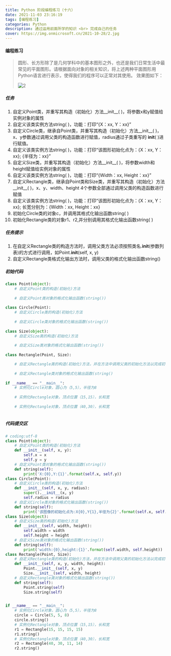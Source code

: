 ```yaml
---
title: Python 阶段编程练习（十六）
date: 2021-11-03 23:16:19
tags: [编程练习]
categories: Python
description: 通过运用前面所学的知识 <br> 完成自己的任务
cover: https://img.onmicrosoft.cn/2021-10-28/2.jpg
---
```


#### 编程练习

> 圆形、长方形除了是几何学科中的基本图形之外，也还是我们日常生活中最常见的平面图形。请根据面向对象的相关知识，将上述两种平面图形用Python语言进行表示，使得我们的程序可以正常对其使用。
> 效果图如下：
>
> ![2](https://img.onmicrosoft.cn/2021-11-3/2.png)

##### 任务

1. 自定义Point类，并重写其构造（初始化）方法__init__( )，将参数x和y赋值给实例对象的属性
2. 自定义该类实例方法string( )，功能：打印“{X：xx, Y：xx}”
3. 自定义Circle类，继承自Point类，并重写其构造（初始化）方法__init__( )，x、y参数通过调用父类的构造函数进行赋值，radius通过子类重写的 __init__( )进行赋值。
4. 自定义该类实例方法string( )，功能：打印“该图形初始化点为：{X：xx, Y：xx}; {半径为：xx}”
5. 自定义Size类，并重写其构造（初始化）方法__init__( )，将参数width和height赋值给实例对象的属性
6. 自定义该类实例方法string( )，功能：打印“{Width：xx, Height：xx}”
7. 自定义Rectangle类，继承自Point类和Size类，并重写其构造（初始化）方法__init__( )，x、y、width、height 4个参数全部通过调用父类的构造函数进行赋值
8. 自定义该类实例方法string( )，功能：打印“该图形初始化点为：{X：xx, Y：xx}; 长宽分别为：{Width：xx, Height：xx}
9. 初始化Circle类的对象c，并调用其格式化输出函数string( )
10. 初始化Rectangle类的对象r1、r2,并分别调用其格式化输出函数string( )

##### 任务提示

1. 在自定义Rectangle类的构造方法时，调用父类方法必须按照类名.__init__(参数列表)的方式进行调用，如Point.__init__(self, x, y)
2. 自定义Rectangle类格式化输出方法时，调用父类的格式化输出函数string()

##### 初始代码

```python
class Point(object):
	# 自定义Point类的构造(初始化)方法
	
	# 自定义Point类对象的格式化输出函数(string())
	
class Circle(Point):
	# 自定义Circle类的构造(初始化)方法
	
	# 自定义Circle类对象的格式化输出函数(string())
	
class Size(object):
	# 自定义Size类的构造(初始化)方法
	
	# 自定义Size类对象的格式化输出函数(string())
	
class Rectangle(Point, Size):

	# 自定义Rectangle类的构造(初始化)方法，并在方法中调用父类的初始化方法以完成初
	
	# 自定义Rectangle类对象的格式化输出函数(string()
	
if __name__ == "__main__":
	# 实例化Circle对象，圆心为（5,5），半径为8
	
	# 实例化Rectangle对象，顶点位置（15,15），长和宽
	
	# 实例化Rectangle对象，顶点位置（40,30），长和宽
	
```

##### 代码提交区

```python
# coding:utf-8
class Point(object):
    # 自定义Point类的构造(初始化)方法
    def __init__(self, x, y):
        self.x = x
        self.y = y
    # 自定义Point类对象的格式化输出函数(string())
    def string(self):
        print('X:{0},Y:{1}'.format(self.x, self.y))
class Circle(Point):
    # 自定义Circle类的构造(初始化)方法
    def __init__(self, x, y, radius):
        super().__init__(x, y)
        self.radius = radius
    # 自定义Circle类对象的格式化输出函数(string())
    def string(self):
        print('该图像的初始化点为:X{0},Y{1},半径为{2}'.format(self.x, self.y,self.radius))
class Size(object):
    # 自定义Size类的构造(初始化)方法
    def __init__(self, width, height):
        self.width = width
        self.height = height
    # 自定义Size类对象的格式化输出函数(string())
    def string(self):
        print('width:{0},height:{1}'.format(self.width, self.height))
class Rectangle(Point, Size):
    # 自定义Rectangle类的构造(初始化)方法，并在方法中调用父类的初始化方法以完成初
    def __init__(self, x, y, width, height):
        Point.__init__(self, x, y)
        Size.__init__(self, width, height)
    # 自定义Rectangle类对象的格式化输出函数(string())
    def string(self):
        Point.string(self)
        Size.string(self)


if __name__ == "__main__":
    # 实例化Circle对象，圆心为（5,5），半径为8
    circle = Circle(5, 5, 8)
    circle.string()
    # 实例化Rectangle对象，顶点位置（15,15），长和宽
    r1 = Rectangle(15, 15, 15, 15)
    r1.string()
    # 实例化Rectangle对象，顶点位置（40,30），长和宽
    r2 = Rectangle(40, 30, 11, 14)
    r2.string()
```
